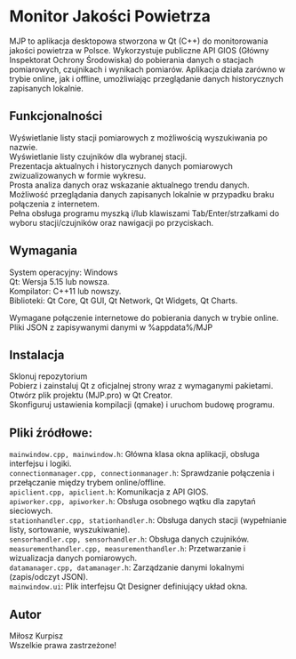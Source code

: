 # Monitor Jakości Powietrza

MJP to aplikacja desktopowa stworzona w Qt (C++) do monitorowania jakości powietrza w Polsce. Wykorzystuje publiczne API GIOS (Główny Inspektorat Ochrony Środowiska) do pobierania danych o stacjach pomiarowych, czujnikach i wynikach pomiarów. Aplikacja działa zarówno w trybie online, jak i offline, umożliwiając przeglądanie danych historycznych zapisanych lokalnie.

## Funkcjonalności

Wyświetlanie listy stacji pomiarowych z możliwością wyszukiwania po nazwie.<br>
Wyświetlanie listy czujników dla wybranej stacji.<br>
Prezentacja aktualnych i historycznych danych pomiarowych zwizualizowanych w formie wykresu.<br>
Prosta analiza danych oraz wskazanie aktualnego trendu danych.<br>
Możliwość przeglądania danych zapisanych lokalnie w przypadku braku połączenia z internetem.<br>
Pełna obsługa programu myszką i/lub klawiszami Tab/Enter/strzałkami do wyboru stacji/czujników oraz nawigacji po przyciskach.<br>

## Wymagania

System operacyjny: Windows<br>
Qt: Wersja 5.15 lub nowsza.<br>
Kompilator: C++11 lub nowszy.<br>
Biblioteki: Qt Core, Qt GUI, Qt Network, Qt Widgets, Qt Charts.<br>

Wymagane połączenie internetowe do pobierania danych w trybie online.<br>
Pliki JSON z zapisywanymi danymi w %appdata%/MJP<br>

## Instalacja

Sklonuj repozytorium<br>
Pobierz i zainstaluj Qt z oficjalnej strony wraz z wymaganymi pakietami.<br>
Otwórz plik projektu (MJP.pro) w Qt Creator.<br>
Skonfiguruj ustawienia kompilacji (qmake) i uruchom budowę programu.<br>

## Pliki źródłowe:

`mainwindow.cpp, mainwindow.h`: Główna klasa okna aplikacji, obsługa interfejsu i logiki.<br>
`connectionmanager.cpp, connectionmanager.h`: Sprawdzanie połączenia i przełączanie między trybem online/offline.<br>
`apiclient.cpp, apiclient.h`: Komunikacja z API GIOS.<br>
`apiworker.cpp, apiworker.h`: Obsługa osobnego wątku dla zapytań sieciowych.<br>
`stationhandler.cpp, stationhandler.h`: Obsługa danych stacji (wypełnianie listy, sortowanie, wyszukiwanie).<br>
`sensorhandler.cpp, sensorhandler.h`: Obsługa danych czujników.<br>
`measurementhandler.cpp, measurementhandler.h`: Przetwarzanie i wizualizacja danych pomiarowych.<br>
`datamanager.cpp, datamanager.h`: Zarządzanie danymi lokalnymi (zapis/odczyt JSON).<br>
`mainwindow.ui`: Plik interfejsu Qt Designer definiujący układ okna.<br>

## Autor

Miłosz Kurpisz<br>
Wszelkie prawa zastrzeżone!
